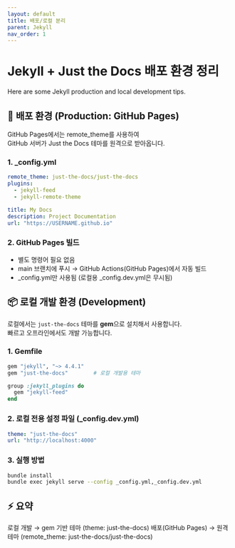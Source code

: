 ```yaml
---
layout: default
title: 배포/로컬 분리
parent: Jekyll
nav_order: 1
---
```


# Jekyll + Just the Docs 배포 환경 정리

Here are some Jekyll production and local development tips.

## 🚀 배포 환경 (Production: GitHub Pages)

GitHub Pages에서는 remote_theme를 사용하여  
GitHub 서버가 Just the Docs 테마를 원격으로 받아옵니다.  


### 1. _config.yml
```yaml
remote_theme: just-the-docs/just-the-docs
plugins:
  - jekyll-feed
  - jekyll-remote-theme

title: My Docs
description: Project Documentation
url: "https://USERNAME.github.io"
```

### 2. GitHub Pages 빌드
* 별도 명령어 필요 없음
* main 브랜치에 푸시 → GitHub Actions(GitHub Pages)에서 자동 빌드
* _config.yml만 사용됨 (로컬용 _config.dev.yml은 무시됨)

## 📦 로컬 개발 환경 (Development)

로컬에서는 `just-the-docs` 테마를 **gem**으로 설치해서 사용합니다.    
빠르고 오프라인에서도 개발 가능합니다.

### 1. Gemfile
```ruby
gem "jekyll", "~> 4.4.1"
gem "just-the-docs"        # 로컬 개발용 테마

group :jekyll_plugins do
  gem "jekyll-feed"
end
```

### 2. 로컬 전용 설정 파일 (_config.dev.yml)
```yaml
theme: "just-the-docs"
url: "http://localhost:4000"
```

### 3. 실행 방법
```bash
bundle install
bundle exec jekyll serve --config _config.yml,_config.dev.yml
```

## ⚡ 요약

로컬 개발 → gem 기반 테마 (theme: just-the-docs)
배포(GitHub Pages) → 원격 테마 (remote_theme: just-the-docs/just-the-docs)